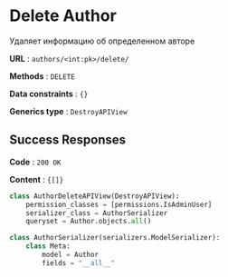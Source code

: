 # Delete Author

Удаляет информацию об определенном авторе

**URL** : `authors/<int:pk>/delete/`

**Methods** : `DELETE`

**Data constraints** : `{}`

**Generics type** : `DestroyAPIView`

## Success Responses

**Code** : `200 OK`

**Content** : `{[]}`

```python
class AuthorDeleteAPIView(DestroyAPIView):
    permission_classes = [permissions.IsAdminUser]
    serializer_class = AuthorSerializer
    queryset = Author.objects.all()
```

```python
class AuthorSerializer(serializers.ModelSerializer):
    class Meta:
        model = Author
        fields = "__all__"
```